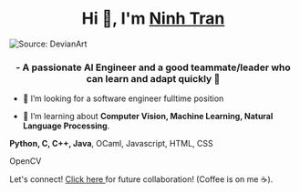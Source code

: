 <h1 align="center">Hi 👋, I'm <a href="https://www.linkedin.com/in/ninhktran/" target="_blank"> Ninh Tran </a></h1>

![Source: DevianArt](https://64.media.tumblr.com/c5543874b9cbe98da1d20945a45e989b/tumblr_o5a5r9Z9O71tvppquo1_r1_1280.gif)
<h3 align="center">- A passionate AI Engineer and a good teammate/leader who can learn and adapt quickly 🙆 </h3>




- 👯 I’m looking for a software engineer fulltime position

- 🤝 I’m learning about **Computer Vision, Machine Learning, Natural Language Processing**. 

**Python, C, C++, Java**, OCaml, Javascript, HTML, CSS

OpenCV

Let's connect! <a href="https://www.linkedin.com/in/ninhktran/" target="_blank"> Click here </a> for future collaboration! (Coffee is on me ☕).</br>
